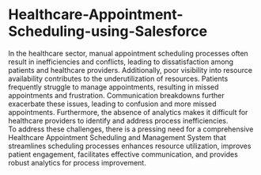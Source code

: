 # Healthcare-Appointment-Scheduling-using-Salesforce
In the healthcare sector, manual appointment scheduling processes often result in 
inefficiencies and conflicts, leading to dissatisfaction among patients and healthcare 
providers.
Additionally, poor visibility into resource availability contributes to the 
underutilization of resources. Patients frequently struggle to manage appointments, 
resulting in missed appointments and frustration. 
Communication breakdowns further exacerbate these issues, leading to confusion and 
more missed appointments. Furthermore, the absence of analytics makes it difficult for 
healthcare providers to identify and address process inefficiencies.  
To address these challenges, there is a pressing need for a comprehensive Healthcare 
Appointment Scheduling and Management System that streamlines scheduling 
processes enhances resource utilization, improves patient engagement, facilitates 
effective communication, and provides robust analytics for process improvement.
